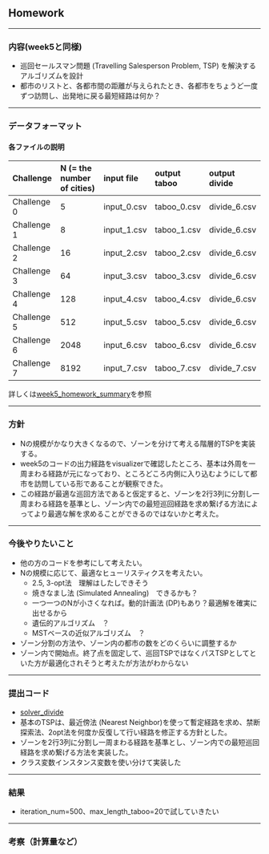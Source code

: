 ## Homework
---
### 内容(week5と同様)
* 巡回セールスマン問題 (Travelling Salesperson Problem, TSP) を解決するアルゴリズムを設計
* 都市のリストと、各都市間の距離が与えられたとき、各都市をちょうど一度ずつ訪問し、出発地に戻る最短経路は何か？
---
### データフォーマット
#### 各ファイルの説明
| Challenge   | N (= the number of cities) | input file   | output taboo | output divide|
| :---------- | :------------------------- | :----------- | :----------- | :----------- |
| Challenge 0 | 5                          | input_0.csv  | taboo_0.csv  | divide_6.csv |
| Challenge 1 | 8                          | input_1.csv  | taboo_1.csv  | divide_6.csv |
| Challenge 2 | 16                         | input_2.csv  | taboo_2.csv  | divide_6.csv |
| Challenge 3 | 64                         | input_3.csv  | taboo_3.csv  | divide_6.csv |
| Challenge 4 | 128                        | input_4.csv  | taboo_4.csv  | divide_6.csv |
| Challenge 5 | 512                        | input_5.csv  | taboo_5.csv  | divide_6.csv |
| Challenge 6 | 2048                       | input_6.csv  | taboo_6.csv  | divide_6.csv |
| Challenge 7 | 8192                       | input_7.csv  | taboo_7.csv  | divide_7.csv |
詳しくは[week5_homework_summary](https://github.com/nzhzxnk/STEP/blob/main/week5_general/week5_homework_summary.md)を参照

---
### 方針
* Nの規模がかなり大きくなるので、ゾーンを分けて考える階層的TSPを実装する。
* week5のコードの出力経路をvisualizerで確認したところ、基本は外周を一周まわる経路が元になっており、ところどころ内側に入り込むようにして都市を訪問している形であることが観察できた。
* この経路が最適な巡回方法であると仮定すると、ゾーンを2行3列に分割し一周まわる経路を基準とし、ゾーン内での最短巡回経路を求め繋げる方法によってより最適な解を求めることができるのではないかと考えた。

---
### 今後やりたいこと
* 他の方のコードを参考にして考えたい。
* Nの規模に応じて、最適なヒューリスティクスを考えたい。
    * 2.5, 3-opt法　理解はしたしできそう
    * 焼きなまし法 (Simulated Annealing)　できるかも？
    * 一つ一つのNが小さくなれば。動的計画法 (DP)もあり？最適解を確実に出せるから
    * 遺伝的アルゴリズム　？
    * MSTベースの近似アルゴリズム　？
* ゾーン分割の方法や、ゾーン内の都市の数をどのくらいに調整するか
* ゾーン内で開始点。終了点を固定して、巡回TSPではなくパスTSPとしてといた方が最適化されそうと考えたが方法がわからない

---
### 提出コード
* [solver_divide](https://github.com/nzhzxnk/STEP/blob/main/week6_homework/solver_divide.py)　
* 基本のTSPは、最近傍法 (Nearest Neighbor)を使って暫定経路を求め、禁断探索法、2opt法を何度か反復して行い経路を修正する方針とした。
* ゾーンを2行3列に分割し一周まわる経路を基準とし、ゾーン内での最短巡回経路を求め繋げる方法を実装した。
* クラス変数インスタンス変数を使い分けて実装した
---
### 結果
* iteration_num=500、max_length_taboo=20で試していきたい

---
### 考察（計算量など）

